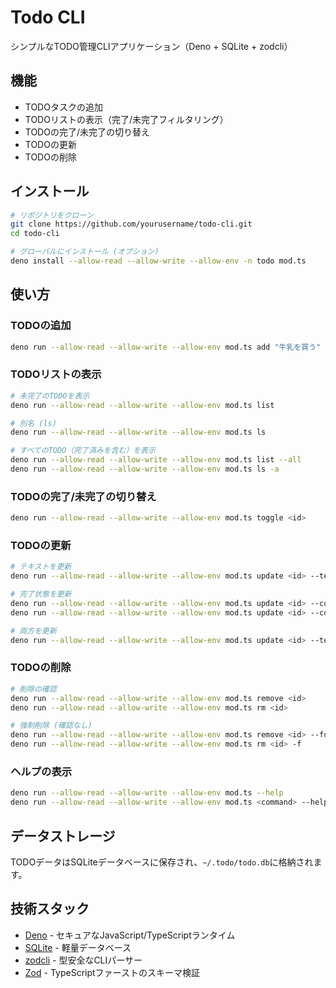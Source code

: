 # Todo CLI

シンプルなTODO管理CLIアプリケーション（Deno + SQLite + zodcli）

## 機能

- TODOタスクの追加
- TODOリストの表示（完了/未完了フィルタリング）
- TODOの完了/未完了の切り替え
- TODOの更新
- TODOの削除

## インストール

```bash
# リポジトリをクローン
git clone https://github.com/yourusername/todo-cli.git
cd todo-cli

# グローバルにインストール (オプション)
deno install --allow-read --allow-write --allow-env -n todo mod.ts
```

## 使い方

### TODOの追加

```bash
deno run --allow-read --allow-write --allow-env mod.ts add "牛乳を買う"
```

### TODOリストの表示

```bash
# 未完了のTODOを表示
deno run --allow-read --allow-write --allow-env mod.ts list

# 別名 (ls)
deno run --allow-read --allow-write --allow-env mod.ts ls

# すべてのTODO（完了済みを含む）を表示
deno run --allow-read --allow-write --allow-env mod.ts list --all
deno run --allow-read --allow-write --allow-env mod.ts ls -a
```

### TODOの完了/未完了の切り替え

```bash
deno run --allow-read --allow-write --allow-env mod.ts toggle <id>
```

### TODOの更新

```bash
# テキストを更新
deno run --allow-read --allow-write --allow-env mod.ts update <id> --text "新しいテキスト"

# 完了状態を更新
deno run --allow-read --allow-write --allow-env mod.ts update <id> --completed true
deno run --allow-read --allow-write --allow-env mod.ts update <id> --completed false

# 両方を更新
deno run --allow-read --allow-write --allow-env mod.ts update <id> --text "新しいテキスト" --completed true
```

### TODOの削除

```bash
# 削除の確認
deno run --allow-read --allow-write --allow-env mod.ts remove <id>
deno run --allow-read --allow-write --allow-env mod.ts rm <id>

# 強制削除 (確認なし)
deno run --allow-read --allow-write --allow-env mod.ts remove <id> --force
deno run --allow-read --allow-write --allow-env mod.ts rm <id> -f
```

### ヘルプの表示

```bash
deno run --allow-read --allow-write --allow-env mod.ts --help
deno run --allow-read --allow-write --allow-env mod.ts <command> --help
```

## データストレージ

TODOデータはSQLiteデータベースに保存され、`~/.todo/todo.db`に格納されます。

## 技術スタック

- [Deno](https://deno.land/) - セキュアなJavaScript/TypeScriptランタイム
- [SQLite](https://sqlite.org/) - 軽量データベース
- [zodcli](https://github.com/yourusername/zodcli) - 型安全なCLIパーサー
- [Zod](https://github.com/colinhacks/zod) - TypeScriptファーストのスキーマ検証
